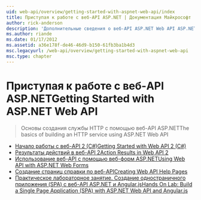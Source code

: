 ```yaml
---
uid: web-api/overview/getting-started-with-aspnet-web-api/index
title: Приступая к работе с веб-API ASP.NET | Документация Майкрософт
author: rick-anderson
description: 'Дополнительные сведения о веб-API ASP.NET Web API ASP.NET — это платформа, которая позволяет легко создавать службы HTTP для широкого диапазона клиентов, включая браузеры...'
ms.author: riande
ms.date: 01/17/2012
ms.assetid: a36e178f-de46-46d9-b150-61fb3ba1b4d3
msc.legacyurl: /web-api/overview/getting-started-with-aspnet-web-api
msc.type: chapter
---
```

<a name="getting-started-with-aspnet-web-api"></a><span data-ttu-id="cc8da-103">Приступая к работе с веб-API ASP.NET</span><span class="sxs-lookup"><span data-stu-id="cc8da-103">Getting Started with ASP.NET Web API</span></span>
====================
> <span data-ttu-id="cc8da-104">Основы создания службы HTTP с помощью веб-API ASP.NET</span><span class="sxs-lookup"><span data-stu-id="cc8da-104">The basics of building an HTTP service using ASP.NET Web API</span></span>


- [<span data-ttu-id="cc8da-105">Начало работы с веб-API 2 (C#)</span><span class="sxs-lookup"><span data-stu-id="cc8da-105">Getting Started with Web API 2 (C#)</span></span>](tutorial-your-first-web-api.md)
- [<span data-ttu-id="cc8da-106">Результаты действий в веб-API 2</span><span class="sxs-lookup"><span data-stu-id="cc8da-106">Action Results in Web API 2</span></span>](action-results.md)
- [<span data-ttu-id="cc8da-107">Использование веб-API с помощью веб-форм ASP.NET</span><span class="sxs-lookup"><span data-stu-id="cc8da-107">Using Web API with ASP.NET Web Forms</span></span>](using-web-api-with-aspnet-web-forms.md)
- [<span data-ttu-id="cc8da-108">Создание страниц справки по веб-API</span><span class="sxs-lookup"><span data-stu-id="cc8da-108">Creating Web API Help Pages</span></span>](creating-api-help-pages.md)
- [<span data-ttu-id="cc8da-109">Практическое лабораторное занятие. Создание одностраничного приложения (SPA) с веб-API ASP.NET и Angular.js</span><span class="sxs-lookup"><span data-stu-id="cc8da-109">Hands On Lab: Build a Single Page Application (SPA) with ASP.NET Web API and Angular.js</span></span>](build-a-single-page-application-spa-with-aspnet-web-api-and-angularjs.md)
